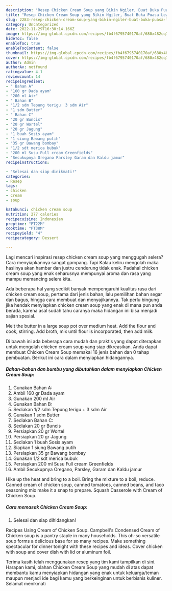 ```yaml
---
description: "Resep Chicken Cream Soup yang Bikin Ngiler, Buat Buka Puasa Lezat Sekali"
title: "Resep Chicken Cream Soup yang Bikin Ngiler, Buat Buka Puasa Lezat Sekali"
slug: 2283-resep-chicken-cream-soup-yang-bikin-ngiler-buat-buka-puasa-lezat-sekali
category: Uncategorized
date: 2022-11-29T16:30:14.166Z
image: https://img-global.cpcdn.com/recipes/fb4f6795740170af/680x482cq70/chicken-cream-soup-foto-resep-utama.jpg
hideToc: false
enableToc: true
enableTocContent: false
thumbnail: https://img-global.cpcdn.com/recipes/fb4f6795740170af/680x482cq70/chicken-cream-soup-foto-resep-utama.jpg
cover: https://img-global.cpcdn.com/recipes/fb4f6795740170af/680x482cq70/chicken-cream-soup-foto-resep-utama.jpg
author: Admin
authorAv: notfound
ratingvalue: 4.1
reviewcount: 14
recipeingredient:
- " Bahan A"
- "160 gr Dada ayam"
- "200 ml Air"
- " Bahan B"
- "1/2 sdm Tepung terigu  3 sdm Air"
- "1 sdm Butter"
- " Bahan C"
- "20 gr Buncis"
- "20 gr Wortel"
- "20 gr Jagung"
- "1 buah Sosis ayam"
- "1 siung Bawang putih"
- "35 gr Bawang bombay"
- "1/2 sdt merica bubuk"
- "200 ml Susu Full cream Greenfields"
- "Secukupnya Oregano Parsley Garam dan Kaldu jamur"
recipeinstructions:

- "Selesai dan siap dinikmati!"
categories:
- Resep
tags:
- chicken
- cream
- soup

katakunci: chicken cream soup 
nutrition: 277 calories
recipecuisine: Indonesian
preptime: "PT22M"
cooktime: "PT38M"
recipeyield: "4"
recipecategory: Dessert

---
```



Lagi mencari inspirasi resep chicken cream soup yang menggugah selera? Cara menyiapkannya sangat gampang. Tapi Kalau keliru mengolah maka hasilnya akan hambar dan justru cenderung tidak enak. Padahal chicken cream soup yang enak seharusnya mempunyai aroma dan rasa yang mampu memancing selera kita.


Ada beberapa hal yang sedikit banyak mempengaruhi kualitas rasa dari chicken cream soup, pertama dari jenis bahan, lalu pemilihan bahan segar dan bagus, hingga cara membuat dan menyajikannya. Tak perlu bingung jika hendak menyiapkan chicken cream soup yang enak di mana pun anda berada, karena asal sudah tahu caranya maka hidangan ini bisa menjadi sajian spesial.

Melt the butter in a large soup pot over medium heat. Add the flour and cook, stirring. Add broth, mix until flour is incorporated, then add milk.


Di bawah ini ada beberapa cara mudah dan praktis yang dapat diterapkan untuk mengolah chicken cream soup yang siap dikreasikan. Anda dapat membuat Chicken Cream Soup memakai 16 jenis bahan dan 0 tahap pembuatan. Berikut ini cara dalam menyiapkan hidangannya.

<!--inarticleads1-->

##### Bahan-bahan dan bumbu yang dibutuhkan dalam menyiapkan Chicken Cream Soup:

1. Gunakan  Bahan A:
1. Ambil 160 gr Dada ayam
1. Gunakan 200 ml Air
1. Gunakan  Bahan B:
1. Sediakan 1/2 sdm Tepung terigu + 3 sdm Air
1. Gunakan 1 sdm Butter
1. Sediakan  Bahan C:
1. Sediakan 20 gr Buncis
1. Persiapkan 20 gr Wortel
1. Persiapkan 20 gr Jagung
1. Sediakan 1 buah Sosis ayam
1. Siapkan 1 siung Bawang putih
1. Persiapkan 35 gr Bawang bombay
1. Gunakan 1/2 sdt merica bubuk
1. Persiapkan 200 ml Susu Full cream Greenfields
1. Ambil Secukupnya Oregano, Parsley, Garam dan Kaldu jamur


Hike up the heat and bring to a boil. Bring the mixture to a boil, reduce. Canned cream of chicken soup, canned tomatoes, canned beans, and taco seasoning mix make it a snap to prepare. Squash Casserole with Cream of Chicken Soup. 

<!--inarticleads2-->

##### Cara memasak Chicken Cream Soup:


1. Selesai dan siap dihidangkan!

Recipes Using Cream of Chicken Soup. Campbell&#39;s Condensed Cream of Chicken soup is a pantry staple in many households. This oh-so versatile soup forms a delicious base for so many recipes. Make something spectacular for dinner tonight with these recipes and ideas. Cover chicken with soup and cover dish with lid or aluminum foil. 

Terima kasih telah menggunakan resep yang tim kami tampilkan di sini. Harapan kami, olahan Chicken Cream Soup yang mudah di atas dapat membantu kamu menyiapkan hidangan yang enak untuk keluarga/teman maupun menjadi ide bagi kamu yang berkeinginan untuk berbisnis kuliner. Selamat menikmati
